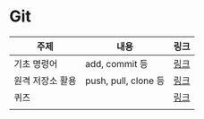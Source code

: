 # Git

| 주제             | 내용                 | 링크                               |
| ---------------- | -------------------- | ---------------------------------- |
| 기초 명령어      | add, commit 등       | [링크](./01_git_기초명령어.md)     |
| 원격 저장소 활용 | push, pull, clone 등 | [링크](./02_git_원격저장소활용.md) |
| 퀴즈             |                      | [링크](./03_git_quiz)              |
|                  |                      |                                    |

